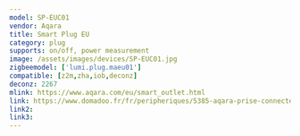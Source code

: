 ```yaml
---
model: SP-EUC01
vendor: Aqara
title: Smart Plug EU
category: plug
supports: on/off, power measurement
image: /assets/images/devices/SP-EUC01.jpg
zigbeemodel: ['lumi.plug.maeu01']
compatible: [z2m,zha,iob,deconz]
deconz: 2267
mlink: https://www.aqara.com/eu/smart_outlet.html
link: https://www.domadoo.fr/fr/peripheriques/5385-aqara-prise-connectee-zigbee-30-smart-plug.html
link2: 
link3: 
---
```



